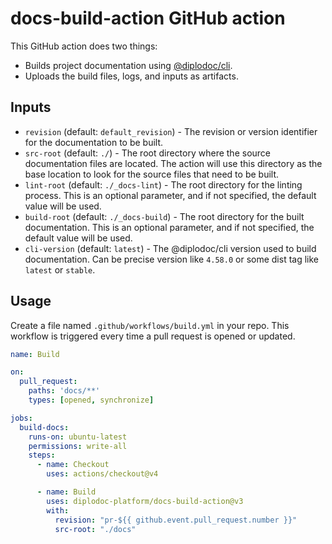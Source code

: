 # docs-build-action GitHub action

This GitHub action does two things:
- Builds project documentation using [@diplodoc/cli](https://github.com/diplodoc-platform/cli).
- Uploads the build files, logs, and inputs as artifacts.

## Inputs

- `revision` (default: `default_revision`) - The revision or version identifier for the documentation to be built.
- `src-root` (default: `./`) - The root directory where the source documentation files are located. The action will use this directory as the base location to look for the source files that need to be built.
- `lint-root` (default: `./_docs-lint`) - The root directory for the linting process. This is an optional parameter, and if not specified, the default value will be used.
- `build-root` (default: `./_docs-build`) - The root directory for the built documentation. This is an optional parameter, and if not specified, the default value will be used.
- `cli-version` (default: `latest`) - The @diplodoc/cli version used to build documentation. Can be precise version like `4.58.0` or some dist tag like `latest` or `stable`.

## Usage

Create a file named `.github/workflows/build.yml` in your repo.
This workflow is triggered every time a pull request is opened or updated.

```yaml
name: Build

on:
  pull_request:
    paths: 'docs/**'
    types: [opened, synchronize]

jobs:
  build-docs:
    runs-on: ubuntu-latest
    permissions: write-all
    steps:
      - name: Checkout
        uses: actions/checkout@v4

      - name: Build
        uses: diplodoc-platform/docs-build-action@v3
        with:
          revision: "pr-${{ github.event.pull_request.number }}"
          src-root: "./docs"
```
